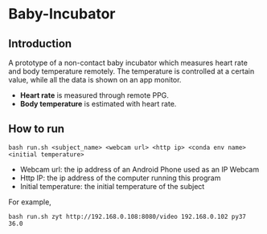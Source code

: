 # Baby-Incubator
## Introduction
A prototype of a non-contact baby incubator which measures heart rate and body temperature remotely. The temperature is controlled at a certain value, while all the data is shown on an app monitor.
* **Heart rate** is measured through remote PPG.
* **Body temperature** is estimated with heart rate.

## How to run
```
bash run.sh <subject_name> <webcam url> <http ip> <conda env name> <initial temperature>
```
* Webcam url: the ip address of an Android Phone used as an IP Webcam
* Http IP: the ip address of the computer running this program
* Initial temperature: the initial temperature of the subject

For example,
```
bash run.sh zyt http://192.168.0.108:8080/video 192.168.0.102 py37 36.0
```
